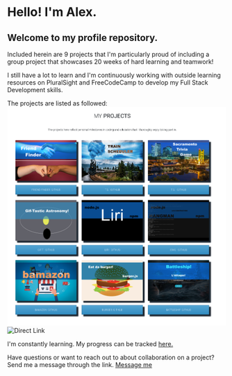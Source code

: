 # Hello! I'm Alex.
## Welcome to my profile repository.

Included herein are 9 projects that I'm particularly proud of including a group project that showcases 20 weeks of hard learning and teamwork!

I still have a lot to learn and I'm continuously working with outside learning resources on PluralSight and FreeCodeCamp to develop my Full Stack Development skills.

The projects are listed as followed:
![Projects Preview](./Assets/images/ProjectsPreview.png)
![Direct Link](https://apleek3.github.io/#works)


I'm constantly learning. My progress can be tracked [here.](https://apleek3.github.io/#skills)

Have questions or want to reach out to about collaboration on a project? Send me a message through the link. [Message me](https://apleek3.github.io/#contact)
